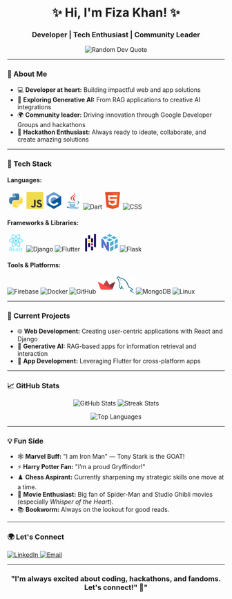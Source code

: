 <h1 align="center">✨ Hi, I'm Fiza Khan! ✨</h1>
<h3 align="center"> Developer | Tech Enthusiast | Community Leader </h3>

<p align="center">
  <img src="https://quotes-github-readme.vercel.app/api?type=horizontal&theme=vue-dark" alt="Random Dev Quote">
</p>


---

### 🌟 About Me  

- 💻 **Developer at heart:** Building impactful web and app solutions  
- 🚀 **Exploring Generative AI:** From RAG applications to creative AI integrations  
- 🌍 **Community leader:** Driving innovation through Google Developer Groups and hackathons  
- 🎯 **Hackathon Enthusiast:** Always ready to ideate, collaborate, and create amazing solutions  

---
### 🔧 Tech Stack  

#### Languages:  
<p align="left">
  <img src="https://raw.githubusercontent.com/devicons/devicon/master/icons/python/python-original.svg" alt="Python" width="40" height="40"/> 
  <img src="https://raw.githubusercontent.com/devicons/devicon/master/icons/javascript/javascript-original.svg" alt="JavaScript" width="40" height="40"/>
  <img src="https://raw.githubusercontent.com/devicons/devicon/master/icons/c/c-original.svg" alt="C" width="40" height="40"/> 
  <img src="https://raw.githubusercontent.com/devicons/devicon/master/icons/java/java-original.svg" alt="Java" width="40" height="40"/>
  <img src="https://www.vectorlogo.zone/logos/dartlang/dartlang-icon.svg" alt="Dart" width="40" height="40"/>
  <img src="https://raw.githubusercontent.com/devicons/devicon/master/icons/html5/html5-original.svg" alt="HTML" width="40" height="40"/>
  <img src="https://cdn.worldvectorlogo.com/logos/css-3.svg" alt="CSS" width="40" height="40"/>
</p>

#### Frameworks & Libraries:  
<p align="left">
  <img src="https://raw.githubusercontent.com/devicons/devicon/master/icons/react/react-original-wordmark.svg" alt="React" width="40" height="40"/> 
  <img src="https://cdn.worldvectorlogo.com/logos/django.svg" alt="Django" width="40" height="40"/> 
  <img src="https://www.vectorlogo.zone/logos/flutterio/flutterio-icon.svg" alt="Flutter" width="40" height="40"/>
  <img src="https://raw.githubusercontent.com/devicons/devicon/master/icons/pandas/pandas-original.svg" alt="Pandas" width="40" height="40"/> 
  <img src="https://raw.githubusercontent.com/devicons/devicon/master/icons/numpy/numpy-original.svg" alt="NumPy" width="40" height="40"/>
  <img src="https://cdn.worldvectorlogo.com/logos/flask.svg" alt="Flask" width="40" height="40"/>
</p>

#### Tools & Platforms:  
<p align="left">
  <img src="https://cdn.worldvectorlogo.com/logos/firebase.svg" alt="Firebase" width="40" height="40"/> 
  <img src="https://cdn.worldvectorlogo.com/logos/docker.svg" alt="Docker" width="40" height="40"/> 
  <img src="https://cdn.worldvectorlogo.com/logos/github-icon.svg" alt="GitHub" width="40" height="40"/> 
<img src="https://raw.githubusercontent.com/devicons/devicon/master/icons/streamlit/streamlit-original.svg" alt="Streamlit" width="40" height="40"/>
  <img src="https://raw.githubusercontent.com/devicons/devicon/master/icons/mysql/mysql-original.svg" alt="MySQL" width="40" height="40"/>
  <img src="https://cdn.worldvectorlogo.com/logos/mongodb-icon-1.svg" alt="MongoDB" width="40" height="40"/>
  <img src="https://cdn.worldvectorlogo.com/logos/linux-tux.svg" alt="Linux" width="40" height="40"/>
</p>

---

### 🌟 Current Projects  

- 🌐 **Web Development:** Creating user-centric applications with React and Django  
- 🤖 **Generative AI:**  RAG-based apps for information retrieval and interaction  
- 📱 **App Development:** Leveraging Flutter for cross-platform apps  

---

### 📈 GitHub Stats  

<p align="center">
  <img src="https://github-readme-stats.vercel.app/api?username=fizakhan90&theme=vue-dark&show_icons=true&hide_border=true&count_private=true" alt="GitHub Stats" />
  <img src="https://github-readme-streak-stats.herokuapp.com/?user=fizakhan90&theme=vue-dark&hide_border=true" alt="Streak Stats" />
</p>
<p align="center">
  <img src="https://github-readme-stats.vercel.app/api/top-langs/?username=fizakhan90&layout=compact&theme=vue-dark&hide_border=true" alt="Top Languages" />
</p>

---

### 💡 Fun Side  
- 🕸️ **Marvel Buff:** "I am Iron Man" — Tony Stark is the GOAT!  
- ⚡ **Harry Potter Fan:**  "I’m a proud Gryffindor!"
- ♟️ **Chess Aspirant:** Currently sharpening my strategic skills one move at a time.  
- 🍿 **Movie Enthusiast:** Big fan of Spider-Man and Studio Ghibli movies (especially *Whisper of the Heart*).  
- 📚 **Bookworm:** Always on the lookout for good reads.  

---

### 🌍 Let's Connect  

<p align="left">
  <a href="https://www.linkedin.com/in/fiza-khan" target="_blank">
    <img src="https://img.shields.io/badge/-LinkedIn-0077B5?style=for-the-badge&logo=linkedin&logoColor=white" alt="LinkedIn" />
  </a>
  <a href="mailto:fiza1892003@gmail.com">
    <img src="https://img.shields.io/badge/-Email-red?style=for-the-badge&logo=gmail&logoColor=white" alt="Email" />
  </a>
</p>

---
<h3 align="center">"I'm always excited about coding, hackathons, and fandoms. Let's connect!" 🚀"</h3>

